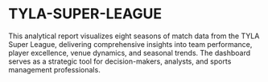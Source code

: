 # TYLA-SUPER-LEAGUE
This analytical report visualizes eight seasons of match data from the TYLA Super League, delivering comprehensive insights into team performance, player excellence, venue dynamics, and seasonal trends. The dashboard serves as a strategic tool for decision-makers, analysts, and sports management professionals.
